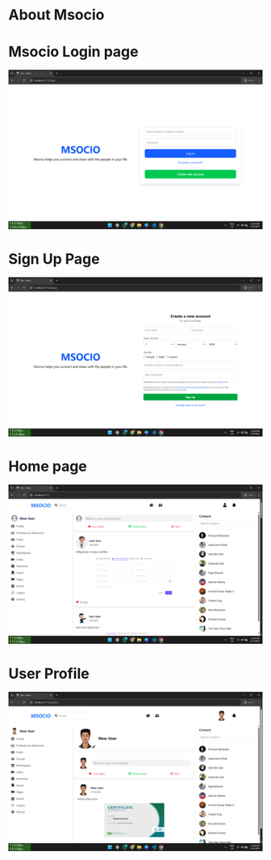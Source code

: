 # About Msocio

# Msocio Login page
![Msocio](https://github.com/manishkumar632/prodigy/blob/main/social-media-app/images/Screenshot1.png)

# Sign Up Page
![Msocio](https://github.com/manishkumar632/prodigy/blob/main/social-media-app/images/Screenshot2.png)

# Home page
![Msocio](https://github.com/manishkumar632/prodigy/blob/main/social-media-app/images/Screenshot3.png)

# User Profile
![Msocio](https://github.com/manishkumar632/prodigy/blob/main/social-media-app/images/Screenshot4.png)